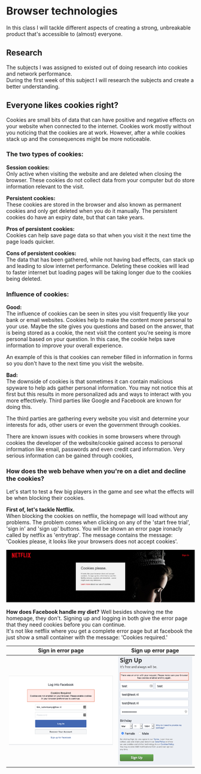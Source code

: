 # Browser technologies

In this class I will tackle different aspects of creating a strong, unbreakable product that's accessible to (almost) everyone.

## Research

The subjects I was assigned to existed out of doing research into cookies and network performance.  
During the first week of this subject I will research the subjects and create a better understanding.

## Everyone likes cookies right?

Cookies are small bits of data that can have positive and negative effects on your website when connected to the internet. Cookies work mostly without you noticing that the cookies are at work. However, after a while cookies stack up and the consequences might be more noticeable.

### The two types of cookies:

**Session cookies:**  
Only active when visiting the website and are deleted when closing the browser. These cookies do not collect data from your computer but do store information relevant to the visit.

**Persistent cookies:**  
These cookies are stored in the browser and also known as permanent cookies and only get deleted when you do it manually. The persistent cookies do have an expiry date, but that can take years.

**Pros of persistent cookies:**  
Cookies can help save page data so that when you visit it the next time the page loads quicker.

**Cons of persistent cookies:**  
The data that has been gathered, while not having bad effects, can stack up and leading to slow internet performance. Deleting these cookies will lead to faster internet but loading pages will be taking longer due to the cookies being deleted.

### Influence of cookies:

**Good:**  
The influence of cookies can be seen in sites you visit frequently like your bank or email websites. Cookies help to make the content more personal to your use. Maybe the site gives you questions and based on the answer, that is being stored as a cookie, the next visit the content you're seeing is more personal based on your question. In this case, the cookie helps save information to improve your overall experience.

An example of this is that cookies can remeber filled in information in forms so you don't have to the next time you visit the website.

**Bad:**  
The downside of cookies is that sometimes it can contain malicious spyware to help ads gather personal information. You may not notice this at first but this results in more personalized ads and ways to interact with you more effectively. Third parties like Google and Facebook are known for doing this.

The third parties are gathering every website you visit and determine your interests for ads, other users or even the government through cookies.

There are known issues with cookies in some browsers where through cookies the developer of the website/cookie gained access to personal information like email, passwords and even credit card information. Very serious information can be gained through cookies,

### How does the web behave when you're on a diet and decline the cookies?

Let's start to test a few big players in the game and see what the effects will be when blocking their cookies.

**First of, let's tackle Netflix.**  
When blocking the cookies on netflix, the homepage will load without any problems. The problem comes when clicking on any of the 'start free trial', 'sign in' and 'sign up' buttons. You will be shown an error page ironacly called by netflix as 'entrytrap'.
The message contains the message: 'Cookies please, it looks like your browsers does not accept cookies'.

!['Netflix cookie error page'](gh-images/netflix-error-cookies.png)

**How does Facebook handle my diet?**
Well besides showing me the homepage, they don't. Signing up and logging in both give the error page that they need cookies before you can continue.  
It's not like netflix where you get a complete error page but at facebook the just show a small container with the message: 'Cookies required.'

|                     Sign in error page                     |                     Sign up error page                     |
| :--------------------------------------------------------: | :--------------------------------------------------------: |
| !['Facebook sign in error page'](gh-images/fb-sign-in.png) | !['Facebook sign up error page'](gh-images/fb-sign-up.png) |
